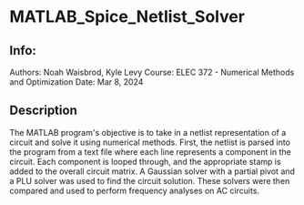 # MATLAB_Spice_Netlist_Solver

## Info:
Authors: Noah Waisbrod, Kyle Levy
Course: ELEC 372 - Numerical Methods and Optimization
Date: Mar 8, 2024

## Description
The MATLAB program's objective is to take in a netlist representation of a circuit and solve it using numerical methods. First, the netlist is parsed into the program from a text file where each line represents a component in the circuit. Each component is looped through, and the appropriate stamp is added to the overall circuit matrix. A Gaussian solver with a partial pivot and a PLU solver was used to find the circuit solution. These solvers were then compared and used to perform frequency analyses on AC circuits.
